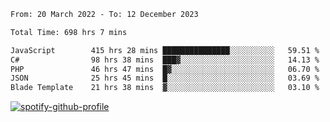 <!--START_SECTION:waka-->

```txt
From: 20 March 2022 - To: 12 December 2023

Total Time: 698 hrs 7 mins

JavaScript        415 hrs 28 mins ███████████████░░░░░░░░░░   59.51 %
C#                98 hrs 38 mins  ███▓░░░░░░░░░░░░░░░░░░░░░   14.13 %
PHP               46 hrs 47 mins  █▓░░░░░░░░░░░░░░░░░░░░░░░   06.70 %
JSON              25 hrs 45 mins  █░░░░░░░░░░░░░░░░░░░░░░░░   03.69 %
Blade Template    21 hrs 38 mins  ▓░░░░░░░░░░░░░░░░░░░░░░░░   03.10 %
```

<!--END_SECTION:waka-->
[![spotify-github-profile](https://spotify-github-profile.vercel.app/api/view?uid=c00zprrvy9xiloa9qnco3hmng&cover_image=true&theme=novatorem&show_offline=false&background_color=121212&bar_color=53b14f&bar_color_cover=false)](https://spotify-github-profile.vercel.app/api/view?uid=c00zprrvy9xiloa9qnco3hmng&redirect=true)



